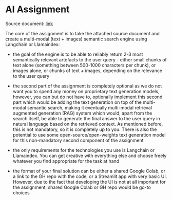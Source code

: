 # AI Assignment

Source document: [link](https://arxiv.org/pdf/2307.06435.pdf)

The core of the assignment is to take the attached source document and create a multi-modal (text + images) semantic search engine using Langchain or Llamaindex:

- the goal of the engine is to be able to reliably return 2-3 most semantically relevant artefacts to the user query - either small chunks of text alone (something between 500-1000 characters per chunk), or images alone, or chunks of text + images, depending on the relevance to the user query

- the second part of the assignment is completely optional as we do not want you to spend any money on proprietary text generation models, however, you can but do not have to, optionally implement this second part which would be adding the text generation on top of the multi-modal semantic search, making it eventually multi-modal retrieval augmented generation (RAG) system which would, apart from the search itself, be able to generate the final answer to the user query in natural language based on the retrieved context. As mentioned before, this is not mandatory, so it is completely up to you. There is also the potential to use some open-source/open-weights text generation model for this non-mandatory second component of the assignment

- the only requirements for the technologies you use is Langchain or Llamaindex. You can get creative with everything else and choose freely whatever you find appropriate for the task at hand

- the format of your final solution can be either a shared Google Colab, or a link to the GH repo with the code, or a Streamlit app with very basic UI. However, due to the fact that developing the UI is not at all important for the assignment, shared Google Colab or GH repo would be go-to choices
